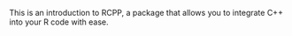 This is an introduction to RCPP, a package that allows you to integrate C++ into your R code with ease.
